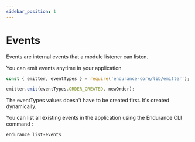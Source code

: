 ```yaml
---
sidebar_position: 1
---
```


# Events

Events are internal events that a module listener can listen. 

You can emit events anytime in your application 

```js
const { emitter, eventTypes } = require('endurance-core/lib/emitter');

emitter.emit(eventTypes.ORDER_CREATED, newOrder);
```

The eventTypes values doesn't have to be created first. It's created dynamically. 

You can list all existing events in the application using the Endurance CLI command : 

```bash
endurance list-events
```